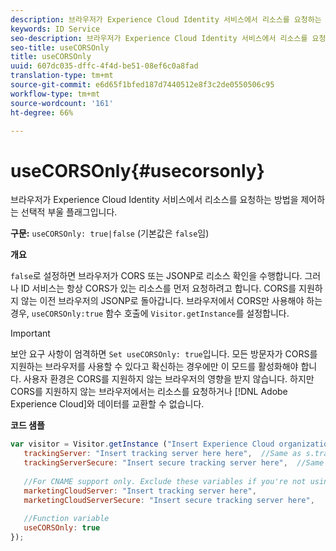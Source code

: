 ```yaml
---
description: 브라우저가 Experience Cloud Identity 서비스에서 리소스를 요청하는 방법을 제어하는 선택적 부울 플래그입니다.
keywords: ID Service
seo-description: 브라우저가 Experience Cloud Identity 서비스에서 리소스를 요청하는 방법을 제어하는 선택적 부울 플래그입니다.
seo-title: useCORSOnly
title: useCORSOnly
uuid: 607dc035-dffc-4f4d-be51-08ef6c0a8fad
translation-type: tm+mt
source-git-commit: e6d65f1bfed187d7440512e8f3c2de0550506c95
workflow-type: tm+mt
source-wordcount: '161'
ht-degree: 66%

---
```



# useCORSOnly{#usecorsonly}

브라우저가 Experience Cloud Identity 서비스에서 리소스를 요청하는 방법을 제어하는 선택적 부울 플래그입니다.

**구문:** `useCORSOnly: true|false` (기본값은 `false`임)

**개요**

`false`로 설정하면 브라우저가 CORS 또는 JSONP로 리소스 확인을 수행합니다. 그러나 ID 서비스는 항상 CORS가 있는 리소스를 먼저 요청하려고 합니다. CORS를 지원하지 않는 이전 브라우저의 JSONP로 돌아갑니다. 브라우저에서 CORS만 사용해야 하는 경우, `useCORSOnly:true` 함수 호출에 `Visitor.getInstance`를 설정합니다.

>[!IMPORTANT]
>
>보안 요구 사항이 엄격하면 `Set useCORSOnly: true`입니다. 모든 방문자가 CORS를 지원하는 브라우저를 사용할 수 있다고 확신하는 경우에만 이 모드를 활성화해야 합니다. 사용자 환경은 CORS를 지원하지 않는 브라우저의 영향을 받지 않습니다. 하지만 CORS를 지원하지 않는 브라우저에서는 리소스를 요청하거나 [!DNL Adobe Experience Cloud]와 데이터를 교환할 수 없습니다.

**코드 샘플**

```js
var visitor = Visitor.getInstance ("Insert Experience Cloud organization ID here",{ 
   trackingServer: "Insert tracking server here here",  //Same as s.trackingServer 
   trackingServerSecure: "Insert secure tracking server here",  //Same as s.trackingServerSecure 
 
   //For CNAME support only. Exclude these variables if you're not using CNAME 
   marketingCloudServer: "Insert tracking server here", 
   marketingCloudServerSecure: "Insert secure tracking server here", 
 
   //Function variable 
   useCORSOnly: true 
});
```

